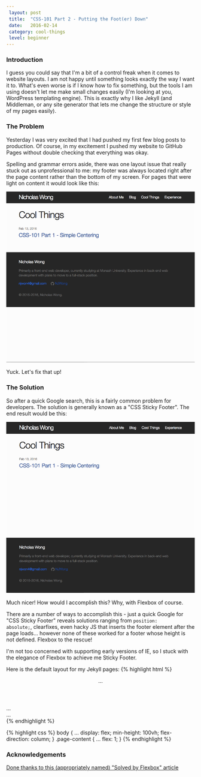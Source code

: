 ```yaml
---
 layout: post
 title:  "CSS-101 Part 2 - Putting the Foot(er) Down"
 date:   2016-02-14
 category: cool-things
 level: beginner
---
```

### Introduction
I guess you could say that I'm a bit of a control freak when it comes to website layouts. I am not happy until something looks exactly the way I want it to. What's even worse is if I know how to fix something, but the tools I am using doesn't let me make small changes easily (I'm looking at you, WordPress templating engine). This is exactly why I like Jekyll (and Middleman, or any site generator that lets me change the structure or style of my pages easily).

### The Problem
Yesterday I was very excited that I had pushed my first few blog posts to production. Of course, in my excitement I  pushed my website to GitHub Pages without double checking that everything was okay.

Spelling and grammar errors aside, there was one layout issue  that really stuck out as unprofessional to me: my footer was always located right after the page content rather than the bottom of my screen. For pages that were light on content it would look like this:

![alt text](/assets/post_pics/css-101-p2.1.png "Before")

Yuck. Let's fix that up!

### The Solution
So after a quick Google search, this is a fairly common problem for developers. The solution is generally known as a "CSS Sticky Footer". The end result would be this:

![alt text](/assets/post_pics/css-101-p2.2.png "After")

Much nicer! How would I accomplish this? Why, with Flexbox of course.

There are a number of ways to accomplish this - just a quick Google for "CSS Sticky Footer" reveals solutions ranging from <code>position: absolute;</code>, clearfixes, even hacky JS that inserts the footer element after the page loads... however none of these worked for a footer whose height is not defined. Flexbox to the rescue!

I'm not too concerned with supporting early versions of IE, so I stuck with the elegance of Flexbox to achieve me Sticky Footer.

Here is the default layout for my Jekyll pages:
{% highlight html %}
<body>
    <header class="site-header">...</header>
    <div class="page-content">...</div>
    <footer class="site-footer">...</footer>
</body>
{% endhighlight %}


{% highlight css %}
body {
    ...
    display: flex;
    min-height: 100vh;
    flex-direction: column;
}
.page-content {
    ...
    flex: 1;
}
{% endhighlight %}

### Acknowledgements
[Done thanks to this (appropriately named) "Solved by Flexbox" article](https://philipwalton.github.io/solved-by-flexbox/demos/sticky-footer/)